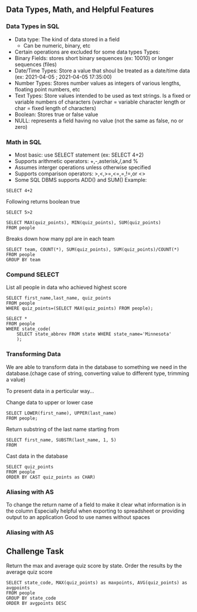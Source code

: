## Data Types, Math, and Helpful Features

### Data Types in SQL
* Data type: The kind of data stored in a field
	* Can be numeric, binary, etc
* Certain operations are excluded for some data types
Types:
* Binary Fields: stores short binary sequences (ex: 10010) or longer sequences (files)
* Date/Time Types: Store a value that shoul be treated as a date/time data (ex: 2021-04-05 ; 2021-04-05 17:35:00)
* Number Types: Stores number values as integers of various lengths, floating point numbers, etc
* Text Types: Store values intended to be used as text strings. Is a fixed or variable numbers of characters (varchar = variable character length or char = fixed length of characters)
* Boolean: Stores true or false value
* NULL: represents a field having no value (not the same as false, no or zero)

### Math in SQL
* Most basic: use SELECT statement (ex: SELECT 4+2)
* Supports arithmetic operators: +,-,asterisk,/,and %
* Assumes interger operations unless otherwise specified
* Supports comparison operators: >,<,>=,<=,=,!=,or <>
* Some SQL DBMS supports ADD() and SUM()
Example:
```
SELECT 4+2
```
Following returns boolean true
```
SELECT 5>2
```
```
SELECT MAX(quiz_points), MIN(quiz_points), SUM(quiz_points)
FROM people
```
Breaks down how many ppl are in each team
```
SELECT team, COUNT(*), SUM(quiz_points), SUM(quiz_points)/COUNT(*) 
FROM people
GROUP BY team
```

### Compund SELECT
List all people in data who achieved highest score
```
SELECT first_name,last_name, quiz_points
FROM people
WHERE quiz_points=(SELECT MAX(quiz_points) FROM people);
```

```
SELECT *
FROM people
WHERE state_code(
	SELECT state_abbrev FROM state WHERE state_name='Minnesota'
	);
```

### Transforming Data 
We are able to transform data in the database to something we need in the database.(chage case of string, converting value to different type, trimming a value)

To present data in a perticular way... 

Change data to upper or lower case
```
SELECT LOWER(first_name), UPPER(last_name)
FROM people;
```

Return substring of the last name starting from 
```
SELECT first_name, SUBSTR(last_name, 1, 5)
FROM
```

Cast data in the database
```
SELECT quiz_points
FROM people
ORDER BY CAST quiz_points as CHAR)
```

### Aliasing with AS
To change the return name of a field to make it clear what information is in the column
Especially helpful when exporting to spreadsheet or providing output to an application
Good to use names without spaces

### Aliasing with AS

## Challenge Task
Return the max and average quiz score by state. Order the results by the average quiz score

```
SELECT state_code, MAX(quiz_points) as maxpoints, AVG(quiz_points) as avgpoints
FROM people
GROUP BY state_code
ORDER BY avgpoints DESC
```

